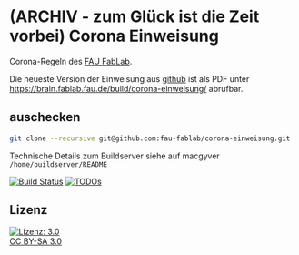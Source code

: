 (ARCHIV - zum Glück ist die Zeit vorbei) Corona Einweisung
====================

Corona-Regeln des [FAU FabLab](https://fablab.fau.de).

Die neueste Version der Einweisung aus [github](https://github.com/fau-fablab/corona-einweisung) ist als PDF unter https://brain.fablab.fau.de/build/corona-einweisung/ abrufbar.

auschecken
----------

```bash
git clone --recursive git@github.com:fau-fablab/corona-einweisung.git
```

Technische Details zum Buildserver siehe auf macgyver `/home/buildserver/README`

[![Build Status](https://brain.fablab.fau.de/build/corona-einweisung/status.svg)](https://brain.fablab.fau.de/build/corona-einweisung/)
[![TODOs](https://brain.fablab.fau.de/build/corona-einweisung/status-todos.svg)](https://brain.fablab.fau.de/build/corona-einweisung/)

Lizenz
------

[![Lizenz: 3.0](https://licensebuttons.net/l/by-sa/3.0/de/88x31.png)</br>CC BY-SA 3.0](https://creativecommons.org/licenses/by-sa/3.0/)
